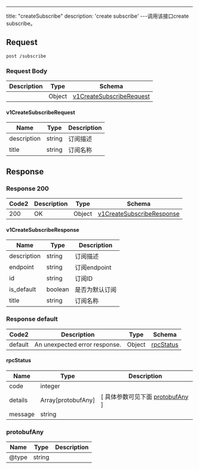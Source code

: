 ---
title: "createSubscribe"
description: 'create subscribe'
---调用该接口create subscribe。



## Request


```
post /subscribe
```

### Request Body 
| Description | Type | Schema |
| ----------- | ------ | ------ |
|  | Object | [v1CreateSubscribeRequest](#v1CreateSubscribeRequest) |

#### v1CreateSubscribeRequest

| Name | Type | Description | 
| ---- | ---- | ----------- |     
| description | string | 订阅描述 |      
| title | string | 订阅名称 |   



## Response

### Response  200 
| Code2 | Description | Type | Schema |
| ---- | ----------- | ------ | ------ |
| 200 | OK | Object | [v1CreateSubscribeResponse](#v1CreateSubscribeResponse) |

#### v1CreateSubscribeResponse

| Name | Type | Description | 
| ---- | ---- | ----------- |     
| description | string | 订阅描述 |      
| endpoint | string | 订阅endpoint |      
| id | string | 订阅ID |      
| is_default | boolean | 是否为默认订阅 |      
| title | string | 订阅名称 |   



### Response  default 
| Code2 | Description | Type | Schema |
| ---- | ----------- | ------ | ------ |
| default | An unexpected error response. | Object | [rpcStatus](#rpcStatus) |

#### rpcStatus

| Name | Type | Description | 
| ---- | ---- | ----------- |     
| code | integer |  |          
| details | Array[protobufAny] |  [ 具体参数可见下面 [protobufAny](#protobufAny) ] |       
| message | string |  |   

### protobufAny
| Name | Type | Description | 
| ---- | ---- | ----------- |     
| @type | string |  |   



